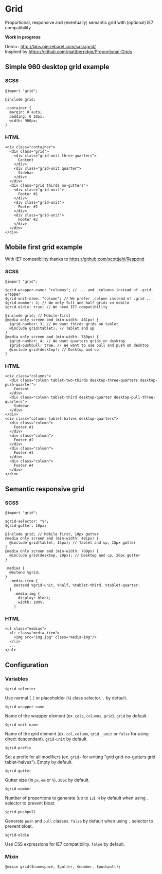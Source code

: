 # Grid

Proportional, responsive and (eventually) semantic grid with (optional) IE7 compatibility  

**Work in progress**  

Demo : http://labs.pierreburel.com/sass/grid/  
Inspired by https://github.com/mattberridge/Proportional-Grids  

## Simple 960 desktop grid example
### SCSS
    @import "grid";
    
    @include grid;
    
    .container {
      margin: 0 auto;
      padding: 0 10px;
      width: 960px;
    }

### HTML
    <div class="container">
      <div class="grid">
        <div class="grid-unit three-quarters">
          Content
        </div>
        <div class="grid-unit quarter">
          Sidebar
        </div>
      </div>
      <div class="grid thirds no-gutters">
        <div class="grid-unit">
          Footer #1
        </div>
        <div class="grid-unit">
          Footer #2
        </div>
        <div class="grid-unit">
          Footer #3
        </div>
      </div>
    </div>
    
## Mobile first grid example

With IE7 compatibility thanks to https://github.com/scottjehl/Respond

### SCSS
    @import "grid";
    
    $grid-wrapper-name: "columns"; // ... and .columns instead of .grid-wrapper
    $grid-unit-name: "column"; // We prefer .column instead of .grid ...
    $grid-number: 2; // We only full and half grids on mobile
    $grid-oldie: true; // We need IE7 compatibility
    
    @include grid; // Mobile-first
    @media only screen and (min-width: 481px) {
      $grid-number: 3; // We want thirds grids on tablet
      @include grid(tablet); // Tablet and up
    }
    @media only screen and (min-width: 769px) {
      $grid-number: 4; // We want quarters grids on desktop
      $grid-pushpull: true; // We want to use pull and push on desktop
      @include grid(desktop); // Desktop and up
    }

### HTML
    <div class="columns">
      <div class="column tablet-two-thirds desktop-three-quarters desktop-push-quarter">
        Content
      </div>
      <div class="column tablet-third desktop-quarter desktop-pull-three-quarters">
        Sidebar
      </div>
    </div>
    <div class="columns tablet-halves desktop-quarters">
      <div class="column">
        Footer #1
      </div>
      <div class="column">
        Footer #2
      </div>
      <div class="column">
        Footer #3
      </div>
      <div class="column">
        Footer #4
      </div>
    </div>
    
## Semantic responsive grid
### SCSS
    @import "grid";
    
    $grid-selector: "%";
    $grid-gutter: 10px;
    
    @include grid; // Mobile first, 10px gutter
    @media only screen and (min-width: 481px) {
      @include grid(tablet, 15px); // Tablet and up, 15px gutter
    }
    @media only screen and (min-width: 769px) {
      @include grid(desktop, 20px); // Desktop and up, 20px gutter
    }
    
    .medias {
      @extend %grid;
    }
      .media-item {
        @extend %grid-unit, %half, %tablet-third, %tablet-quarter;
      }
        .media-img {
          display: block;
          width: 100%;
        }

### HTML  
    <ul class="medias">
      <li class="media-item">
        <img src="img.jpg" class="media-img"/>
      </li>
      ...
    </ul>

## Configuration

### Variables

    $grid-selector

Use normal (`.`) or placeholder (`%`) class selector. `.` by default.

    $grid-wrapper-name

Name of the wrapper element (ex. `cols`, `columns`, `grid`). `grid` by default.

    $grid-unit-name

Name of the grid element (ex. `col`, `column`, `grid__unit` or `false` for using direct descendant). `grid-unit` by default.  

    $grid-prefix

Set a prefix for all modifiers (ex. `grid-` for writing "grid grid-no-gutters grid-tablet-halves"). Empty by default.  

    $grid-gutter

Gutter size (in `px`, `em` or `%`). `20px` by default.

    $grid-number

Number of proportions to generate (up to `12`). `4` by default when using `.` selector to prevent bloat.

    $grid-pushpull

Generate `push` and `pull` classes. `false` by default when using `.` selector to prevent bloat.
    
    $grid-oldie

Use CSS expressions for IE7 compatibility. `false` by default.

### Mixin
    
    @mixin grid($namespace, $gutter, $number, $pushpull);
